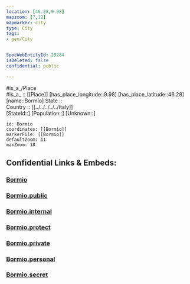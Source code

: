 ```yaml
---
location: [46.28,9.98] 
mapzoom: [7,12] 
mapmarker: city 
type: City
tags:
- geo/City


SpocWebEntityId: 29284
isDeleted: false
confidential: public

---
```

#is_a_/Place  
#is_a_ :: [[Place]] 
[has_place_longitude::9.98] 
[has_place_latitude::46.28] 
[name::Bormio] 
State ::  
Country :: [[../../../../../Italy]]  
[StateId::] 
[Population::] 
[Unknown::] 


```leaflet
id: Bormio
coordinates: [[Bormio]] 
markerFile: [[Bormio]] 
defaultZoom: 11 
maxZoom: 18
```


## Confidential Links & Embeds: 

### [Bormio](/_Standards/Earth/Continent/Europe/Europe~South/Italy/regions~Italy/Lombardy/Sondrio.Province/City/Bormio.md) 

### [Bormio.public](/_public/Earth/Continent/Europe/Europe~South/Italy/regions~Italy/Lombardy/Sondrio.Province/City/Bormio.public.md) 

### [Bormio.internal](/_internal/Earth/Continent/Europe/Europe~South/Italy/regions~Italy/Lombardy/Sondrio.Province/City/Bormio.internal.md) 

### [Bormio.protect](/_protect/Earth/Continent/Europe/Europe~South/Italy/regions~Italy/Lombardy/Sondrio.Province/City/Bormio.protect.md) 

### [Bormio.private](/_private/Earth/Continent/Europe/Europe~South/Italy/regions~Italy/Lombardy/Sondrio.Province/City/Bormio.private.md) 

### [Bormio.personal](/_personal/Earth/Continent/Europe/Europe~South/Italy/regions~Italy/Lombardy/Sondrio.Province/City/Bormio.personal.md) 

### [Bormio.secret](/_secret/Earth/Continent/Europe/Europe~South/Italy/regions~Italy/Lombardy/Sondrio.Province/City/Bormio.secret.md)

